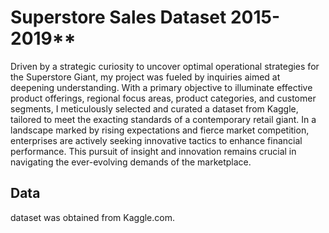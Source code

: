 # Superstore Sales Dataset 2015-2019**

Driven by a strategic curiosity to uncover optimal operational strategies for the Superstore Giant, my project was fueled by inquiries aimed at deepening understanding.
With a primary objective to illuminate effective product offerings, regional focus areas, product categories, and customer segments, I meticulously selected and curated a dataset from Kaggle, tailored to meet the exacting standards of a contemporary retail giant. 
In a landscape marked by rising expectations and fierce market competition, enterprises are actively seeking innovative tactics to enhance financial performance. This pursuit of insight and innovation remains crucial in navigating the ever-evolving demands of the marketplace.

## **Data**
dataset was obtained from Kaggle.com.


